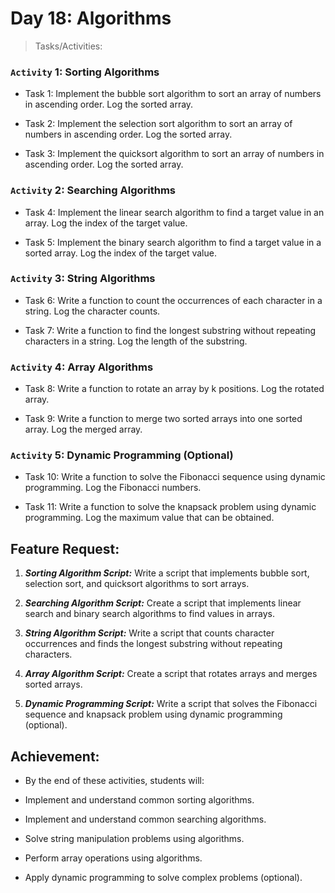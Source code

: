 # Day 18: Algorithms

> Tasks/Activities:

### `Activity` 1: Sorting Algorithms
- Task 1: Implement the bubble sort algorithm to sort an array of numbers in ascending order. Log the sorted array.

- Task 2: Implement the selection sort algorithm to sort an array of numbers in ascending order. Log the sorted array.

- Task 3: Implement the quicksort algorithm to sort an array of numbers in ascending order. Log the sorted array.

### `Activity` 2: Searching Algorithms
- Task 4: Implement the linear search algorithm to find a target value in an array. Log the index of the target value.

- Task 5: Implement the binary search algorithm to find a target value in a sorted array. Log the index of the target value.

### `Activity` 3: String Algorithms
- Task 6: Write a function to count the occurrences of each character in a string. Log the character counts.

- Task 7: Write a function to find the longest substring without repeating characters in a string. Log the length of the substring.

### `Activity` 4: Array Algorithms
- Task 8: Write a function to rotate an array by k positions. Log the rotated array.

- Task 9: Write a function to merge two sorted arrays into one sorted array. Log the merged array.

### `Activity` 5: Dynamic Programming (Optional)
- Task 10: Write a function to solve the Fibonacci sequence using dynamic programming. Log the Fibonacci numbers.

- Task 11: Write a function to solve the knapsack problem using dynamic programming. Log the maximum value that can be obtained.

## Feature Request:
1. ***Sorting Algorithm Script:*** Write a script that implements bubble sort, selection sort, and quicksort algorithms to sort arrays.

2. ***Searching Algorithm Script:*** Create a script that implements linear search and
binary search algorithms to find values in arrays.

3. ***String Algorithm Script:*** Write a script that counts character occurrences and finds the longest substring without repeating characters.

4. ***Array Algorithm Script:*** Create a script that rotates arrays and merges sorted arrays.

5. ***Dynamic Programming Script:*** Write a script that solves the Fibonacci sequence and knapsack problem using dynamic programming (optional).

## Achievement:

- By the end of these activities, students will:

- Implement and understand common sorting algorithms.

- Implement and understand common searching algorithms.

- Solve string manipulation problems using algorithms.

- Perform array operations using algorithms.

- Apply dynamic programming to solve complex problems (optional).
